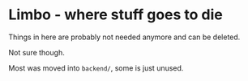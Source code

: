 # Limbo - where stuff goes to die

Things in here are probably not needed anymore and can be deleted.

Not sure though.

Most was moved into `backend/`, some is just unused.
